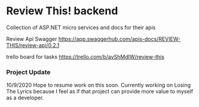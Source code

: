 # Review This! backend
Collection of ASP.NET micro services and docs for their apis

Review Api Swagger https://app.swaggerhub.com/apis-docs/REVIEW-THIS/review-api/0.2.1

trello board for tasks https://trello.com/b/avShMdIW/review-this

### Project Update
10/9/2020 Hope to resume work on this soon. Currently working on Losing The Lyrics because I feel as if that project can provide more value to myself as a developer.
